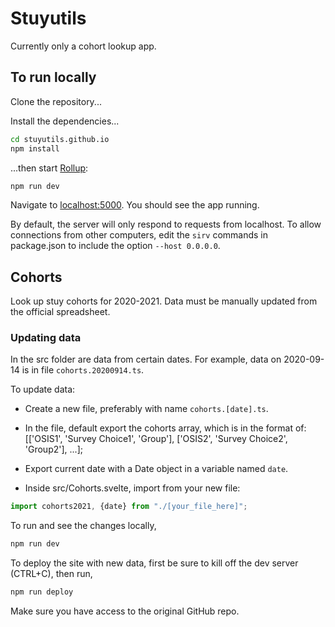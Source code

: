 # Stuyutils

Currently only a cohort lookup app.

## To run locally

Clone the repository...

Install the dependencies...

```bash
cd stuyutils.github.io
npm install
```

...then start [Rollup](https://rollupjs.org):

```bash
npm run dev
```

Navigate to [localhost:5000](http://localhost:5000). You should see the app running. 

By default, the server will only respond to requests from localhost. To allow connections from other computers, edit the `sirv` commands in package.json to include the option `--host 0.0.0.0`.

## Cohorts

Look up stuy cohorts for 2020-2021. Data must be manually updated from the official spreadsheet.

### Updating data

In the src folder are data from certain dates. For example, data on 2020-09-14 is in file ```cohorts.20200914.ts```.

To update data:

- Create a new file, preferably with name ```cohorts.[date].ts```.
- In the file, default export the cohorts array, which is in the format of: [['OSIS1', 'Survey Choice1', 'Group'], ['OSIS2', 'Survey Choice2', 'Group2'], ...];
- Export current date with a Date object in a variable named ```date```.

- Inside src/Cohorts.svelte, import from your new file:
```javascript
import cohorts2021, {date} from "./[your_file_here]";
``` 

To run and see the changes locally,
```bash
npm run dev
```

To deploy the site with new data, first be sure to kill off the dev server (CTRL+C), then run,
```bash
npm run deploy
```
Make sure you have access to the original GitHub repo.
